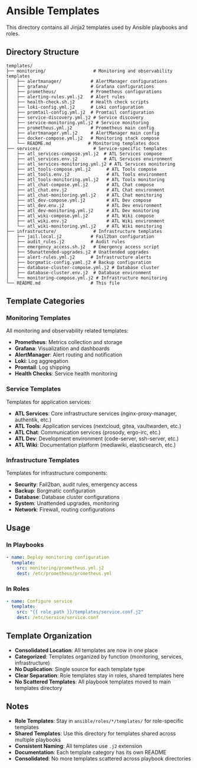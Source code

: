 # Ansible Templates

This directory contains all Jinja2 templates used by Ansible playbooks and roles.

## Directory Structure

```
templates/
├── monitoring/                  # Monitoring and observability templates
│   ├── alertmanager/           # AlertManager configurations
│   ├── grafana/                # Grafana configurations
│   ├── prometheus/             # Prometheus configurations
│   ├── alerting-rules.yml.j2   # Alert rules
│   ├── health-check.sh.j2      # Health check scripts
│   ├── loki-config.yml.j2      # Loki configuration
│   ├── promtail-config.yml.j2  # Promtail configuration
│   ├── service-discovery.yml.j2 # Service discovery
│   ├── service-monitoring.yml.j2 # Service monitoring
│   ├── prometheus.yml.j2       # Prometheus main config
│   ├── alertmanager.yml.j2     # AlertManager main config
│   ├── docker-compose.yml.j2   # Monitoring stack compose
│   └── README.md              # Monitoring templates docs
├── services/                    # Service-specific templates
│   ├── atl_services-compose.yml.j2  # ATL Services compose
│   ├── atl_services.env.j2          # ATL Services environment
│   ├── atl_services-monitoring.yml.j2 # ATL Services monitoring
│   ├── atl_tools-compose.yml.j2      # ATL Tools compose
│   ├── atl_tools.env.j2              # ATL Tools environment
│   ├── atl_tools-monitoring.yml.j2   # ATL Tools monitoring
│   ├── atl_chat-compose.yml.j2       # ATL Chat compose
│   ├── atl_chat.env.j2               # ATL Chat environment
│   ├── atl_chat-monitoring.yml.j2    # ATL Chat monitoring
│   ├── atl_dev-compose.yml.j2        # ATL Dev compose
│   ├── atl_dev.env.j2                # ATL Dev environment
│   ├── atl_dev-monitoring.yml.j2     # ATL Dev monitoring
│   ├── atl_wiki-compose.yml.j2       # ATL Wiki compose
│   ├── atl_wiki.env.j2               # ATL Wiki environment
│   └── atl_wiki-monitoring.yml.j2    # ATL Wiki monitoring
├── infrastructure/              # Infrastructure templates
│   ├── jail.local.j2           # Fail2ban configuration
│   ├── audit_rules.j2          # Audit rules
│   ├── emergency_access.sh.j2   # Emergency access script
│   ├── 50unattended-upgrades.j2 # Unattended upgrades
│   ├── alert-rules.yml.j2      # Infrastructure alerts
│   ├── borgmatic-config.yaml.j2 # Backup configuration
│   ├── database-cluster-compose.yml.j2 # Database cluster
│   ├── database-cluster.env.j2  # Database environment
│   └── monitoring-compose.yml.j2 # Infrastructure monitoring
└── README.md                   # This file
```

## Template Categories

### Monitoring Templates

All monitoring and observability related templates:

- **Prometheus**: Metrics collection and storage
- **Grafana**: Visualization and dashboards
- **AlertManager**: Alert routing and notification
- **Loki**: Log aggregation
- **Promtail**: Log shipping
- **Health Checks**: Service health monitoring

### Service Templates

Templates for application services:

- **ATL Services**: Core infrastructure services (nginx-proxy-manager, authentik, etc.)
- **ATL Tools**: Application services (nextcloud, gitea, vaultwarden, etc.)
- **ATL Chat**: Communication services (prosody, ergo-irc, etc.)
- **ATL Dev**: Development environment (code-server, ssh-server, etc.)
- **ATL Wiki**: Documentation platform (mediawiki, elasticsearch, etc.)

### Infrastructure Templates

Templates for infrastructure components:

- **Security**: Fail2ban, audit rules, emergency access
- **Backup**: Borgmatic configuration
- **Database**: Database cluster configurations
- **System**: Unattended upgrades, monitoring
- **Network**: Firewall, routing configurations

## Usage

### In Playbooks

```yaml
- name: Deploy monitoring configuration
  template:
    src: monitoring/prometheus.yml.j2
    dest: /etc/prometheus/prometheus.yml
```

### In Roles

```yaml
- name: Configure service
  template:
    src: "{{ role_path }}/templates/service.conf.j2"
    dest: /etc/service/service.conf
```

## Template Organization

- **Consolidated Location**: All templates are now in one place
- **Categorized**: Templates organized by function (monitoring, services, infrastructure)
- **No Duplication**: Single source for each template type
- **Clear Separation**: Role templates stay in roles, shared templates here
- **No Scattered Templates**: All playbook templates moved to main templates directory

## Notes

- **Role Templates**: Stay in `ansible/roles/*/templates/` for role-specific templates
- **Shared Templates**: Use this directory for templates shared across multiple playbooks
- **Consistent Naming**: All templates use `.j2` extension
- **Documentation**: Each template category has its own README
- **Consolidated**: No more templates scattered across playbook directories
